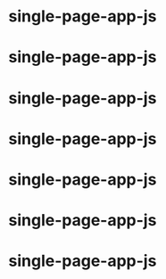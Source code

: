 # single-page-app-js
# single-page-app-js
# single-page-app-js
# single-page-app-js
# single-page-app-js
# single-page-app-js
# single-page-app-js
